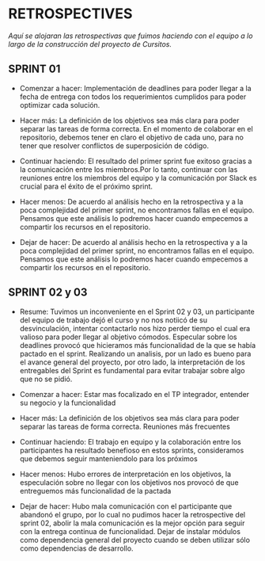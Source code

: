 # RETROSPECTIVES

_Aquí se alojaran las retrospectivas que fuimos haciendo con el equipo a lo largo de la construcción del proyecto de Cursitos._

## SPRINT 01

* Comenzar a hacer: Implementación de deadlines para poder llegar a la fecha de entrega con todos los requerimientos cumplidos para poder optimizar cada solución.

* Hacer más: La definición de los objetivos sea más clara para poder separar las tareas de forma correcta. En el momento de colaborar en el repositorio, debemos tener en claro el objetivo de cada uno, para no tener que resolver conflictos de superposición de código.

* Continuar haciendo: El resultado del primer sprint fue exitoso gracias a la comunicación entre los miembros.Por lo tanto, continuar con las reuniones entre los miembros del equipo y la comunicación por Slack es crucial para el éxito de el próximo sprint.

* Hacer menos:  De acuerdo al análisis hecho en la retrospectiva y a la poca complejidad del primer sprint, no encontramos fallas en el equipo. Pensamos que este análisis lo podremos hacer cuando empecemos a compartir los recursos en el repositorio.

* Dejar de hacer: De acuerdo al análisis hecho en la retrospectiva y a la poca complejidad del primer sprint, no encontramos fallas en el equipo. Pensamos que este análisis lo podremos hacer cuando empecemos a compartir los recursos en el repositorio.

## SPRINT 02 y 03

* Resume: Tuvimos un inconveniente en el Sprint 02 y 03, un participante del equipo de trabajo dejó el curso y no nos notiicó de su desvinculación, intentar contactarlo nos hizo perder tiempo el cual era valioso para poder llegar al objetivo cómodos. Especular sobre los deadlines provocó que hicieramos más funcionalidad de la que se había pactado en el sprint. Realizando un analisis, por un lado es bueno para el avance general del proyecto, por otro lado, la interpretación de los entregables del Sprint es fundamental para evitar trabajar sobre algo que no se pidió.

* Comenzar a hacer: Estar mas focalizado en el TP integrador, entender su negocio y la funcionalidad

* Hacer más: La definición de los objetivos sea más clara para poder separar las tareas de forma correcta. Reuniones más frecuentes

* Continuar haciendo: El trabajo en equipo y la colaboración entre los participantes ha resultado benefioso en estos sprints, consideramos que debemos seguir manteniendolo para los próximos

* Hacer menos:  Hubo errores de interpretación en los objetivos, la especulación sobre no llegar con los objetivos nos provocó de que entreguemos más funcionalidad de la pactada

* Dejar de hacer: Hubo mala comunicación con el participante que abandonó el grupo, por lo cual no pudimos hacer la retrospective del sprint 02, abolir la mala comunicación es la mejor opción para seguir con la entrega continua de funcionalidad. Dejar de instalar módulos como dependencia general del proyecto cuando se deben utilizar sólo como dependencias de desarrollo.
